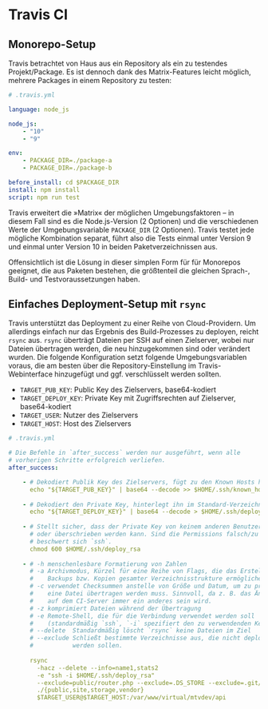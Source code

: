 # Travis CI

## Monorepo-Setup
Travis betrachtet von Haus aus ein Repository als ein zu testendes Projekt/Package. Es ist dennoch dank des Matrix-Features leicht möglich, mehrere Packages in einem Repository zu testen:

```yaml
# .travis.yml

language: node_js

node_js:
    - "10"
    - "9"

env:
    - PACKAGE_DIR=./package-a
    - PACKAGE_DIR=./package-b

before_install: cd $PACKAGE_DIR
install: npm install
script: npm run test
```

Travis erweitert die »Matrix« der möglichen Umgebungsfaktoren – in diesem Fall sind es die Node.js-Version (2 Optionen) und die verschiedenen Werte der Umgebungsvariable `PACKAGE_DIR` (2 Optionen). Travis testet jede mögliche Kombination separat, führt also die Tests einmal unter Version 9 und einmal unter Version 10 in beiden Paketverzeichnissen aus.

Offensichtlich ist die Lösung in dieser simplen Form für für Monorepos geeignet, die aus Paketen bestehen, die größtenteil die gleichen Sprach-, Build- und Testvoraussetzungen haben.

## Einfaches Deployment-Setup mit `rsync`
Travis unterstützt das Deployment zu einer Reihe von Cloud-Providern. Um allerdings einfach nur das Ergebnis des Build-Prozesses zu deployen, reicht `rsync` aus. `rsync` überträgt Dateien per SSH auf einen Zielserver, wobei nur Dateien übertragen werden, die neu hinzugekommen sind oder verändert wurden. Die folgende Konfiguration setzt folgende Umgebungsvariablen voraus, die am besten über die Repository-Einstellung im Travis-Webinterface hinzugefügt und ggf. verschlüsselt werden sollten.

* `TARGET_PUB_KEY`: Public Key des Zielservers, base64-kodiert
* `TARGET_DEPLOY_KEY`: Private Key mit Zugriffsrechten auf Zielserver, base64-kodiert
* `TARGET_USER`: Nutzer des Zielservers
* `TARGET_HOST`: Host des Zielservers

```yaml
# .travis.yml

# Die Befehle in `after_success` werden nur ausgeführt, wenn alle
# vorherigen Schritte erfolgreich verliefen.
after_success:

    - # Dekodiert Publik Key des Zielservers, fügt zu den Known Hosts hinzu
      echo "${TARGET_PUB_KEY}" | base64 --decode >> $HOME/.ssh/known_hosts
      
    - # Dekodiert den Private Key, hinterlegt ihn im Standard-Verzeichnis
      echo "${TARGET_DEPLOY_KEY}" | base64 --decode > $HOME/.ssh/deploy_rsa
      
    - # Stellt sicher, dass der Private Key von keinem anderen Benutzer gelesen
      # oder überschrieben werden kann. Sind die Permissions falsch/zu offen
      # beschwert sich `ssh`.
      chmod 600 $HOME/.ssh/deploy_rsa
      
    - # -h menschenlesbare Formatierung von Zahlen
      # -a Archivmodus, Kürzel für eine Reihe von Flags, die das Erstellen von
      #    Backups bzw. Kopien gesamter Verzeichnisstrukture ermöglichen
      # -c verwendet Checksummen anstelle von Größe und Datum, um zu prüfen, ob
      #    eine Datei übertragen werden muss. Sinnvoll, da z. B. das Änderungsdatum
      #    auf dem CI-Server immer ein anderes sein wird.
      # -z komprimiert Dateien während der Übertragung
      # -e Remote-Shell, die für die Verbindung verwendet werden soll
      #    (standardmäßig `ssh`, `-i` spezifiert den zu verwendenden Key)
      # --delete  Standardmäßig löscht `rsync` keine Dateien im Ziel
      # --exclude Schließt bestimmte Verzeichnisse aus, die nicht deployt
      #           werden sollen.
      
      rsync
        -hacz --delete --info=name1,stats2
        -e "ssh -i $HOME/.ssh/deploy_rsa"
        --exclude=public/router.php --exclude=.DS_STORE --exclude=.git/
        ./{public,site,storage,vendor}
        $TARGET_USER@$TARGET_HOST:/var/www/virtual/mtvdev/api
```
